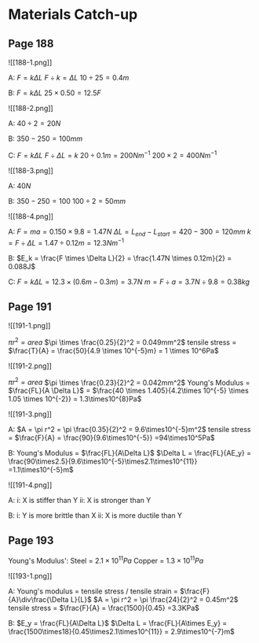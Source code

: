 # Materials Catch-up

## Page 188
![[188-1.png]]

A:
$F = k \Delta L$
$F \div k = \Delta L$
$10 \div 25 = 0.4m$

B:
$F = k \Delta L$
$25 \times 0.50 = 12.5F$

![[188-2.png]]

A:
$40 \div 2 = 20N$

B:
$350 - 250 = 100mm$

C:
$F = k \Delta L$
$F \div \Delta L = k$
$20 \div 0.1m = 200Nm^{-1}$
$200 \times 2 = 400Nm^{-1}$

![[188-3.png]]

A:
$40N$

B:
$350 - 250 = 100$
$100 \div 2 = 50mm$

![[188-4.png]]

A:
$F = ma = 0.150 \times 9.8 = 1.47N$
$\Delta L = L_{end} - L_{start} = 420 - 300 = 120mm$
$k = F \div \Delta L = 1.47 \div 0.12m = 12.3Nm^{-1}$

B:
$E_k = \frac{F \times \Delta L}{2} = \frac{1.47N \times 0.12m}{2} = 0.088J$

C:
$F = k \Delta L = 12.3 \times (0.6m - 0.3m) = 3.7N$
$m = F \div a = 3.7N \div 9.8 = 0.38kg$

## Page 191
![[191-1.png]]

$\pi r^2 = area$
$\pi \times \frac{0.25}{2}^2 = 0.049mm^2$
tensile stress = $\frac{T}{A} = \frac{50}{4.9 \times 10^{-5}m} = 1 \times 10^6Pa$

![[191-2.png]]

$\pi r^2 = area$
$\pi \times \frac{0.23}{2}^2 = 0.042mm^2$
Young's Modulus = $\frac{FL}{A \Delta L}$ = $\frac{40 \times 1.405}{4.2\times 10^{-5} \times 1.05 \times 10^{-2}} = 1.3\times10^{8}Pa$

![[191-3.png]]

A:
$A = \pi r^2 = \pi \frac{0.35}{2}^2 = 9.6\times10^{-5}m^2$
tensile stress = $\frac{F}{A} = \frac{90}{9.6\times10^{-5}} =94\times10^5Pa$

B:
Young's Modulus = $\frac{FL}{A\Delta L}$
$\Delta L = \frac{FL}{AE_y} = \frac{90\times2.5}{9.6\times10^{-5}\times2.1\times10^{11}} =1.1\times10^{-5}m$

![[191-4.png]]

A:
i: X is stiffer than Y
ii: X is stronger than Y

B:
i: Y is more brittle than X
ii: X is more ductile than Y

## Page 193
Young's Modulus':
Steel = $2.1\times10^{11}Pa$
Copper = $1.3\times10^{11}Pa$

![[193-1.png]]

A:
Young's modulus = tensile stress / tensile strain = $\frac{F}{A}\div\frac{\Delta L}{L}$
$A = \pi r^2 = \pi \frac{24}{2}^2 = 0.45m^2$
tensile stress = $\frac{F}{A} = \frac{1500}{0.45} =3.3KPa$

B:
$E_y = \frac{FL}{A\Delta L}$
$\Delta L = \frac{FL}{A\times E_y} = \frac{1500\times18}{0.45\times2.1\times10^{11}} = 2.9\times10^{-7}m$
